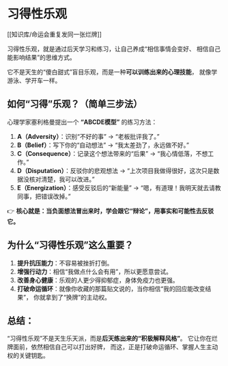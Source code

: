 

# 习得性乐观

[[知识库/命运会重复发同一张烂牌]] 

习得性乐观，就是通过后天学习和练习，让自己养成“相信事情会变好、
相信自己能影响结果”的思维方式。

它不是天生的“傻白甜式”盲目乐观，而是一种**可以训练出来的心理技能**，
就像学游泳、学开车一样。

## **如何“习得”乐观？（简单三步法）**

心理学家塞利格曼提出一个 **“ABCDE模型”** 的练习方法：

1. **A（Adversity）**：识别“不好的事” → “老板批评我了。”
2. **B（Belief）**：写下你的“自动想法” → “我太差劲了，永远做不好。”
3. **C（Consequence）**：记录这个想法带来的“后果” → “我心情低落，不想工作。”
4. **D（Disputation）**：反驳你的悲观想法 
   → “上次项目我做得很好，这次只是数据没核对清楚，我可以改进。”
5. **E（Energization）**：感受反驳后的“新能量” 
   → “嗯，有道理！我明天就去请教同事，把错误改掉。”

👉 **核心就是：当负面想法冒出来时，学会跟它“辩论”，用事实和可能性去反驳它。**

## **为什么“习得性乐观”这么重要？**

1. **提升抗压能力**：不容易被挫折打倒。
2. **增强行动力**：相信“我做点什么会有用”，所以更愿意尝试。
3. **改善身心健康**：乐观的人更少得抑郁症，身体免疫力也更强。
4. **打破命运循环**：就像你收藏的那篇贴文说的，当你相信“我的回应能改变结果”，
   你就拿到了“换牌”的主动权。

## **总结**：

“习得性乐观”不是天生乐天派，而是**后天练出来的“积极解释风格”**。
它让你在烂牌面前，依然相信自己可以打出好牌，
而这，正是打破命运循环、掌握人生主动权的关键钥匙。